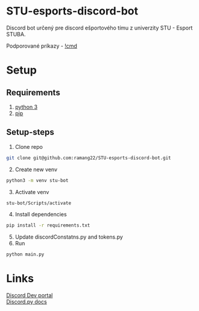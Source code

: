 # STU-esports-discord-bot

Discord bot určený pre discord ešportového tímu z univerzity STU - Esport STUBA.

Podporované príkazy - [!cmd](./commands.md) 

# Setup

## Requirements
1. [python 3](https://www.python.org/)
2. [pip](https://pypi.org/project/pip/)

## Setup-steps
1. Clone repo
```bash
git clone git@github.com:ramang22/STU-esports-discord-bot.git
```
2. Create new venv
```bash
python3 -m venv stu-bot
```
3. Activate venv
```bash
stu-bot/Scripts/activate
```
4. Install dependencies
```bash
pip install -r requirements.txt
```
5. Update discordConstatns.py and tokens.py
6. Run 
```bash
python main.py
```

# Links
[Discord Dev portal](https://discordapp.com/developers/applications/)  
[Discord.py docs](https://discordpy.readthedocs.io/en/latest/)

